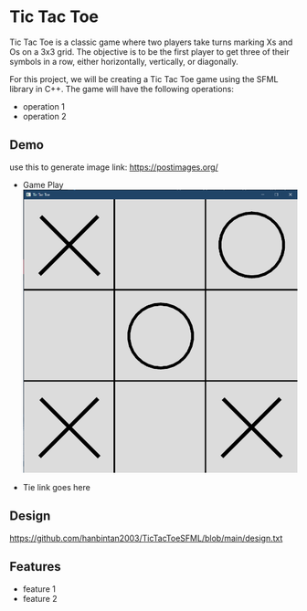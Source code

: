 
# Tic Tac Toe
Tic Tac Toe is a classic game where two players take turns marking Xs and Os on a 3x3 grid. The objective is to be the first player to get three of their symbols in a row, either horizontally, vertically, or diagonally.

For this project, we will be creating a Tic Tac Toe game using the SFML library in C++. The game will have the following operations:

* operation 1
* operation 2


## Demo
use this to generate image link: https://postimages.org/
- Game Play
   ![game-demo.png](./image/gamePlay.png)
* Tie
link goes here


## Design
https://github.com/hanbintan2003/TicTacToeSFML/blob/main/design.txt


## Features

- feature 1
- feature 2
